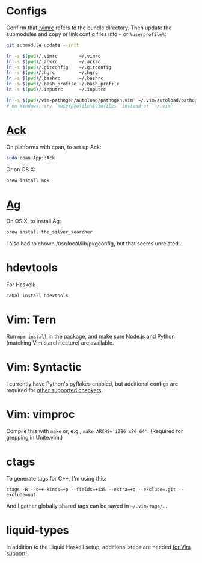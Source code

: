 Configs
=======

Confirm that [.vimrc](.vimrc) refers to the bundle directory.  Then update the submodules and copy or link config files into `~` or `%userprofile%`:

```bash
git submodule update --init

ln -s $(pwd)/.vimrc        ~/.vimrc
ln -s $(pwd)/.ackrc        ~/.ackrc
ln -s $(pwd)/.gitconfig    ~/.gitconfig
ln -s $(pwd)/.hgrc         ~/.hgrc
ln -s $(pwd)/.bashrc       ~/.bashrc
ln -s $(pwd)/.bash_profile ~/.bash_profile
ln -s $(pwd)/.inputrc      ~/.inputrc

ln -s $(pwd)/vim-pathogen/autoload/pathogen.vim  ~/.vim/autoload/pathogen.vim
# on Windows, try `%userprofile%\vimfiles` instead of `~/.vim`
```


[Ack](http://beyondgrep.com/install/)
===

On platforms with cpan, to set up Ack:

```bash
sudo cpan App::Ack
```

Or on OS X:

```bash
brew install ack
```

[Ag](https://github.com/ggreer/the_silver_searcher)
==

On OS X, to install Ag:

```bash
brew install the_silver_searcher
```

I also had to chown /usr/local/lib/pkgconfig, but that seems unrelated...


hdevtools
=========

For Haskell:

```bash
cabal install hdevtools
```


Vim: Tern
=========

Run `npm install` in the package, and make sure Node.js and Python (matching Vim's architecture) are available.


Vim: Syntactic
==============

I currently have Python's pyflakes enabled, but additional configs are required for [other supported checkers](https://github.com/scrooloose/syntastic/wiki/Syntax-Checkers).


Vim: vimproc
============

Compile this with `make` or, e.g., `make ARCHS='i386 x86_64'`.  (Required for grepping in Unite.vim.)


ctags
=====

To generate tags for C++, I'm using this:

```
ctags -R --c++-kinds=+p --fields=+iaS --extra=+q --exclude=.git --exclude=out
```

And I gather globally shared tags can be saved in `~/.vim/tags/`...


liquid-types
============

In addition to the Liquid Haskell setup, additional steps are needed [for Vim support](https://github.com/ucsd-progsys/liquid-types.vim)!

